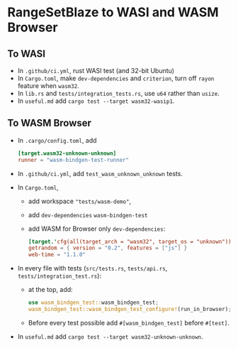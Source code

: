 # RangeSetBlaze to WASI and WASM Browser

## To WASI

* In `.github/ci.yml`, rust WASI test (and 32-bit Ubuntu)
* In `Cargo.toml`, make `dev-dependencies` and `criterion`, turn off `rayon` feature when `wasm32`.
* In `lib.rs` and `tests/integration_tests.rs`, use `u64` rather than `usize`.
* In `useful.md` add `cargo test --target wasm32-wasip1`.

## To WASM Browser

* In `.cargo/config.toml`, add

    ```toml
    [target.wasm32-unknown-unknown]
    runner = "wasm-bindgen-test-runner"
    ```

* In `.github/ci.yml`, add `test_wasm_unknown_unknown` tests.
* In `Cargo.toml`,
  * add workspace `"tests/wasm-demo"`,
  * add `dev-dependencies` `wasm-bindgen-test`
  * add WASM for Browser only `dev-dependencies`:

    ```toml
    [target.'cfg(all(target_arch = "wasm32", target_os = "unknown"))'.dev-dependencies]
    getrandom = { version = "0.2", features = ["js"] }
    web-time = "1.1.0"
    ```

* In every file with tests (`src/tests.rs`, `tests/api.rs`, `tests/integration_test.rs`):
  * at the top, add:

    ```rust
    use wasm_bindgen_test::wasm_bindgen_test;
    wasm_bindgen_test::wasm_bindgen_test_configure!(run_in_browser);
    ```

  * Before every test possible add `#[wasm_bindgen_test]` before `#[test]`.
* In `useful.md` add `cargo test --target wasm32-unknown-unknown`.
